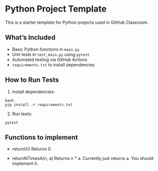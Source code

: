 # Python Project Template

This is a starter template for Python projects used in GitHub Classroom.

## What’s Included

- Basic Python functions in `main.py`
- Unit tests in `test_main.py` using `pytest`
- Automated testing via GitHub Actions
- `requirements.txt` to install dependencies

## How to Run Tests

1. Install dependencies:

```
bash
pip install -r requirements.txt
```

2. Run tests:
```
pytest
```

## Functions to implement
- return0()
Returns 0.

- returnNTimesA(n, a)
Returns n * a. Currently just returns a. You should implement it.
